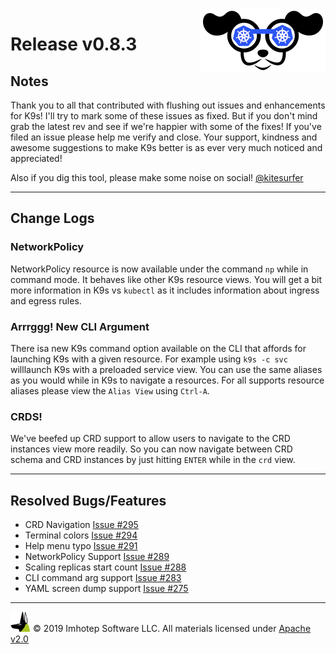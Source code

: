 <img src="https://raw.githubusercontent.com/nholuongut/k9s/master/assets/k9s_small.png" align="right" width="200" height="auto"/>

# Release v0.8.3

## Notes

Thank you to all that contributed with flushing out issues and enhancements for K9s! I'll try to mark some of these issues as fixed. But if you don't mind grab the latest rev and see if we're happier with some of the fixes! If you've filed an issue please help me verify and close. Your support, kindness and awesome suggestions to make K9s better is as ever very much noticed and appreciated!

Also if you dig this tool, please make some noise on social! [@kitesurfer](https://twitter.com/kitesurfer)

---

## Change Logs

### NetworkPolicy

NetworkPolicy resource is now available under the command `np` while in command mode. It behaves like other K9s resource views. You will get a bit more information in K9s vs `kubectl` as it includes information about ingress and egress rules.

### Arrrggg! New CLI Argument

There isa new K9s command option available on the CLI that affords for launching K9s with a given resource. For example using `k9s -c svc` willlaunch K9s with a preloaded service view. You can use the same aliases as you would while in K9s to navigate a resources. For all supports resource aliases please view the `Alias View` using `Ctrl-A`.

### CRDS!

We've beefed up CRD support to allow users to navigate to the CRD instances view more readily. So you can now navigate between CRD schema and CRD instances by just hitting `ENTER` while in the `crd` view.

---

## Resolved Bugs/Features

+ CRD Navigation [Issue #295](https://github.com/nholuongut/k9s/issues/295)
+ Terminal colors [Issue #294](https://github.com/nholuongut/k9s/issues/294)
+ Help menu typo [Issue #291](https://github.com/nholuongut/k9s/issues/291)
+ NetworkPolicy Support [Issue #289](https://github.com/nholuongut/k9s/issues/289)
+ Scaling replicas start count [Issue #288](https://github.com/nholuongut/k9s/issues/288)
+ CLI command arg support [Issue #283](https://github.com/nholuongut/k9s/issues/283)
+ YAML screen dump support [Issue #275](https://github.com/nholuongut/k9s/issues/275)

---

<img src="https://raw.githubusercontent.com/nholuongut/k9s/master/assets/imhotep_logo.png" width="32" height="auto"/> © 2019 Imhotep Software LLC. All materials licensed under [Apache v2.0](http://www.apache.org/licenses/LICENSE-2.0)
